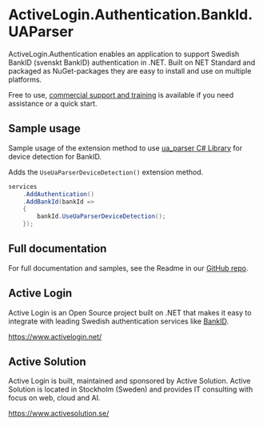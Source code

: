 # ActiveLogin.Authentication.BankId.UAParser

ActiveLogin.Authentication enables an application to support Swedish BankID (svenskt BankID) authentication in .NET.
Built on NET Standard and packaged as NuGet-packages they are easy to install and use on multiple platforms.

Free to use, [commercial support and training](https://activelogin.net/#support) is available if you need assistance or a quick start. 

## Sample usage

Sample usage of the extension method to use [ua_parser C# Library](https://github.com/ua-parser/uap-csharp) for device detection for BankID.

Adds the `UseUaParserDeviceDetection()` extension method.

```csharp
services
    .AddAuthentication()
    .AddBankId(bankId =>
    {
        bankId.UseUaParserDeviceDetection();
    });
```

## Full documentation

For full documentation and samples, see the Readme in our [GitHub repo](https://github.com/ActiveLogin/ActiveLogin.Authentication).

## Active Login

Active Login is an Open Source project built on .NET that makes it easy to integrate with leading Swedish authentication services like [BankID](https://www.bankid.com/).

https://www.activelogin.net/

## Active Solution

Active Login is built, maintained and sponsored by Active Solution. Active Solution is located in Stockholm (Sweden) and provides IT consulting with focus on web, cloud and AI.

https://www.activesolution.se/
